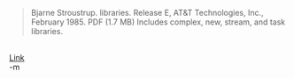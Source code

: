 <blockquote>
Bjarne Stroustrup. libraries. Release E, AT&T Technologies, Inc., February 1985. PDF (1.7 MB) Includes complex, new, stream, and task libraries.</blockquote><br/>
<a href="http://www.softwarepreservation.org/projects/c_plus_plus/index.html#cfront">Link</a><br/>
-m